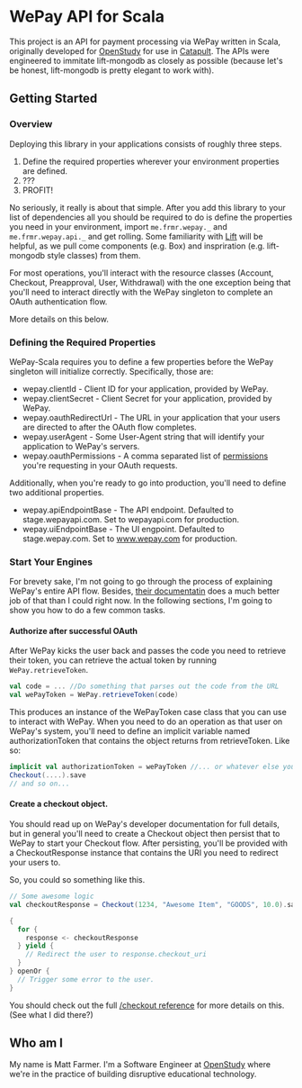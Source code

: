 # WePay API for Scala

This project is an API for payment processing via WePay written in Scala, originally developed
for [OpenStudy](http://openstudy.com) for use in [Catapult](http://catapult.openstudy.com). The
APIs were engineered to immitate lift-mongodb as closely as possible (because let's be honest,
lift-mongodb is pretty elegant to work with).

## Getting Started

### Overview

Deploying this library in your applications consists of roughly three steps.

1. Define the required properties wherever your environment properties are defined.
2. ???
3. PROFIT!

No seriously, it really is about that simple. After you add this library to your list of dependencies
all you should be required to do is define the properties you need in your environment, import
`me.frmr.wepay._` and `me.frmr.wepay.api._` and get rolling. Some familiarity with [Lift](http://liftweb.net)
will be helpful, as we pull come components (e.g. Box) and inspriration (e.g. lift-mongodb style classes) from them.

For most operations, you'll interact with the resource classes (Account, Checkout, Preapproval, User, Withdrawal) with
the one exception being that you'll need to interact directly with the WePay singleton to complete an OAuth authentication
flow.

More details on this below.

### Defining the Required Properties

WePay-Scala requires you to define a few properties before the WePay singleton will initialize correctly.
Specifically, those are:

* wepay.clientId - Client ID for your application, provided by WePay.
* wepay.clientSecret - Client Secret for your application, provided by WePay.
* wepay.oauthRedirectUrl - The URL in your application that your users are directed to after the OAuth flow completes.
* wepay.userAgent - Some User-Agent string that will identify your application to WePay's servers.
* wepay.oauthPermissions - A comma separated list of [permissions](https://www.wepay.com/developer/reference/permissions)
  you're requesting in your OAuth requests.

Additionally, when you're ready to go into production, you'll need to define two additional properties.

* wepay.apiEndpointBase - The API endpoint. Defaulted to stage.wepayapi.com. Set to wepayapi.com for production.
* wepay.uiEndpointBase - The UI engpoint. Defaulted to stage.wepay.com. Set to www.wepay.com for production.

### Start Your Engines

For brevety sake, I'm not going to go through the process of explaining WePay's entire API flow. Besides,
[their documentatin](http://wepay.com/developer) does a much better job of that than I could right now.
In the following sections, I'm going to show you how to do a few common tasks.

#### Authorize after successful OAuth

After WePay kicks the user back and passes the code you need to retrieve their token, you can retrieve the
actual token by running `WePay.retrieveToken`.

```scala
val code = ... //Do something that parses out the code from the URL
val wePayToken = WePay.retrieveToken(code)
```

This produces an instance of the WePayToken case class that you can use to interact with WePay. When you need
to do an operation as that user on WePay's system, you'll need to define an implicit variable named authorizationToken
that contains the object returns from retrieveToken. Like so:

```scala
implicit val authorizationToken = wePayToken //... or whatever else you need to do to get it
Checkout(....).save
// and so on...
```

#### Create a checkout object.

You should read up on WePay's developer documentation for full details, but in general you'll need to
create a Checkout object then persist that to WePay to start your Checkout flow. After persisting, you'll
be provided with a CheckoutResponse instance that contains the URI you need to redirect your users to.

So, you could so something like this.

```scala
// Some awesome logic
val checkoutResponse = Checkout(1234, "Awesome Item", "GOODS", 10.0).save

{
  for {
    response <- checkoutResponse
  } yield {
    // Redirect the user to response.checkout_uri
  }
} openOr {
  // Trigger some error to the user.
}
```

You should check out the full [/checkout reference](https://www.wepay.com/developer/reference/checkout)
for more details on this. (See what I did there?)

## Who am I

My name is Matt Farmer. I'm a Software Engineer at [OpenStudy](http://openstudy.com) where we're
in the practice of building disruptive educational technology.

